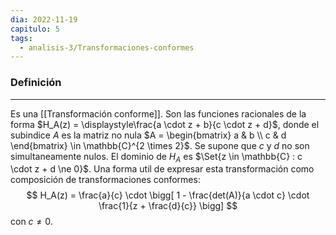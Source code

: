 ```yaml
---
dia: 2022-11-19
capitulo: 5
tags:
  - analisis-3/Transformaciones-conformes
---
```

### Definición 
---
Es una [[Transformación conforme]]. Son las funciones racionales de la forma $H_A(z) = \displaystyle\frac{a \cdot z + b}{c \cdot z + d}$, donde el subindice $A$ es la matriz no nula $A = \begin{bmatrix} a & b \\ c & d \end{bmatrix} \in \mathbb{C}^{2 \times 2}$. Se supone que $c$ y $d$ no son simultaneamente nulos. El dominio de $H_A$ es $\Set{z \in \mathbb{C} : c \cdot z + d \ne 0}$. Una forma util de expresar esta transformación como composición de transformaciones conformes: $$ H_A(z) = \frac{a}{c} \cdot \bigg[ 1 - \frac{det(A)}{a \cdot c} \cdot \frac{1}{z + \frac{d}{c}} \bigg] $$con $c \ne 0$. 